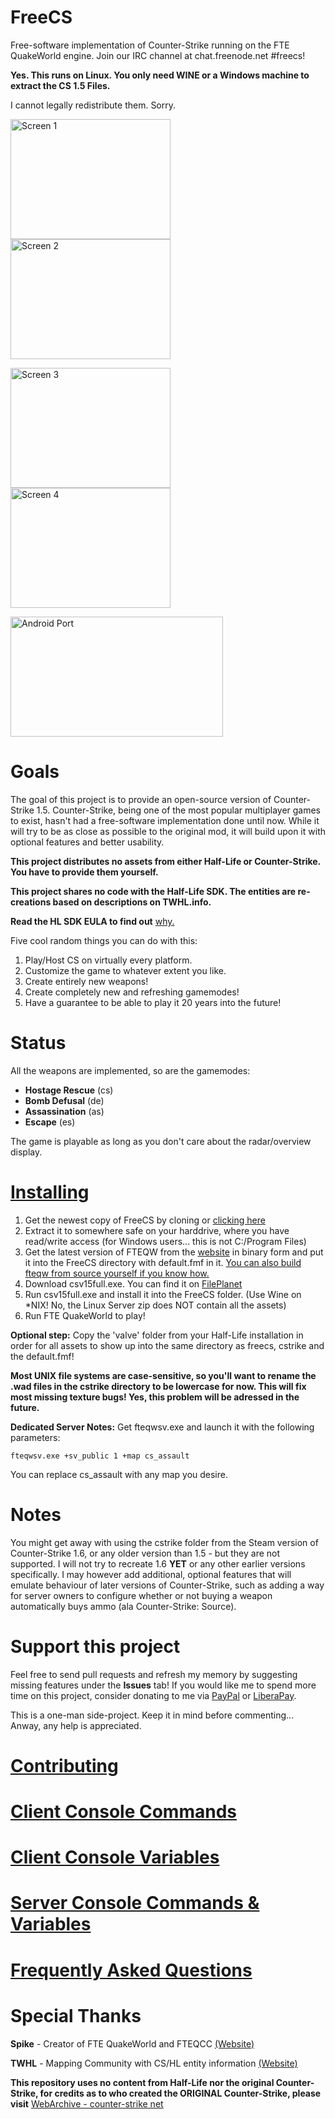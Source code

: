 # FreeCS
Free-software implementation of Counter-Strike running on the FTE QuakeWorld engine.
Join our IRC channel at chat.freenode.net #freecs!

**Yes. This runs on Linux. You only need WINE or a Windows machine to extract the CS 1.5 Files.**

I cannot legally redistribute them. Sorry.

<img src="https://icculus.org/~marco/freecs/screens/screen1.png" alt="Screen 1" width="256" height="192"> <img src="https://icculus.org/~marco/freecs/screens/screen2.png" alt="Screen 2" width="256" height="192">

<img src="https://icculus.org/~marco/freecs/screens/screen3.png" alt="Screen 3" width="256" height="192"> <img src="https://icculus.org/~marco/freecs/screens/screen4.png" alt="Screen 4" width="256" height="192">

<img src="https://icculus.org/~marco/freecs/screens/portable.jpg" alt="Android Port" width="340" height="192">

# Goals
The goal of this project is to provide an open-source version of Counter-Strike 1.5.
Counter-Strike, being one of the most popular multiplayer games to exist, hasn't had
a free-software implementation done until now. While it will try to be as close as possible to the original mod, it will build upon it with optional features and better usability.

**This project distributes no assets from either Half-Life or Counter-Strike. You have to provide them yourself.**

**This project shares no code with the Half-Life SDK. The entities are re-creations based on descriptions on TWHL.info.**

**Read the HL SDK EULA to find out** [why.](http://twhl.info/articulator.php?art=1)

Five cool random things you can do with this:

1. Play/Host CS on virtually every platform.
2. Customize the game to whatever extent you like.
3. Create entirely new weapons!
4. Create completely new and refreshing gamemodes!
5. Have a guarantee to be able to play it 20 years into the future!

# Status
All the weapons are implemented, so are the gamemodes: 
- **Hostage Rescue** (cs)
- **Bomb Defusal** (de)
- **Assassination** (as)
- **Escape** (es)

The game is playable as long as you don't care about the radar/overview display.

# [Installing](https://github.com/eukara/FreeCS/wiki/Installation)
1. Get the newest copy of FreeCS by cloning or [clicking here](https://github.com/eukara/FreeCS/archive/master.zip)
2. Extract it to somewhere safe on your harddrive, where you have read/write access (for Windows users... this is not C:/Program Files)
3. Get the latest version of FTEQW from the [website](http://triptohell.info/moodles/) in binary form and put it into the FreeCS directory with default.fmf in it. [You can also build fteqw from source yourself if you know how.](https://sourceforge.net/projects/fteqw/)
4. Download csv15full.exe. You can find it on [FilePlanet](https://www.fileplanet.com/57255/50000/fileinfo/Counter-Strike-1.5-Full-Mod-Client-[Win32])
5. Run csv15full.exe and install it into the FreeCS folder. (Use Wine on *NIX! No, the Linux Server zip does NOT contain all the assets)
6. Run FTE QuakeWorld to play!

**Optional step:** Copy the 'valve' folder from your Half-Life installation in order for all assets to show up into the same directory as freecs, cstrike and the default.fmf!

**Most UNIX file systems are case-sensitive, so you'll want to rename the .wad files in the cstrike directory to be lowercase for now. This will fix most missing texture bugs! Yes, this problem will be adressed in the future.**

**Dedicated Server Notes:** Get fteqwsv.exe and launch it with the following parameters:

`fteqwsv.exe +sv_public 1 +map cs_assault`

You can replace cs_assault with any map you desire.

# Notes
You might get away with using the cstrike folder from the Steam version of Counter-Strike 1.6, or any older version
than 1.5 - but they are not supported. I will not try to recreate 1.6 **YET** or any other earlier versions specifically.
I may however add additional, optional features that will emulate behaviour of later versions of Counter-Strike, such as adding a way for server owners to configure whether or not buying a weapon automatically buys ammo (ala Counter-Strike: Source).

# Support this project
Feel free to send pull requests and refresh my memory by suggesting missing features under the **Issues** tab!
If you would like me to spend more time on this project, consider donating to me via [PayPal](https://paypal.me/eukara) or [LiberaPay](https://liberapay.com/eukara/).

This is a one-man side-project. Keep it in mind before commenting...
Anway, any help is appreciated.

# [Contributing](https://github.com/eukara/FreeCS/wiki/Contributing)
# [Client Console Commands](https://github.com/eukara/FreeCS/wiki/Client-Commands)
# [Client Console Variables](https://github.com/eukara/FreeCS/wiki/Client-Variables)
# [Server Console Commands & Variables](https://github.com/eukara/FreeCS/wiki/Server-Commands-&-Variables)
# [Frequently Asked Questions](https://github.com/eukara/FreeCS/wiki/FAQ)

# Special Thanks
**Spike** - Creator of FTE QuakeWorld and FTEQCC [(Website)](http://fte.triptohell.info/)

**TWHL** - Mapping Community with CS/HL entity information [(Website)](http://twhl.info)

**This repository uses no content from Half-Life nor the original Counter-Strike, for credits
as to who created the ORIGINAL Counter-Strike, please visit** [WebArchive - counter-strike net](http://web.archive.org/web/20021016230745/http://counter-strike.net/csteam.html)
